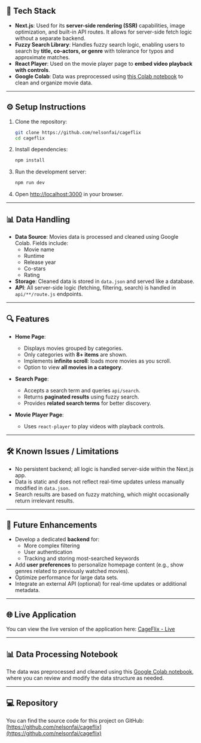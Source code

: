 ## 🚀 Tech Stack

- **Next.js**: Used for its **server-side rendering (SSR)** capabilities, image optimization, and built-in API routes. It allows for server-side fetch logic without a separate backend.
- **Fuzzy Search Library**: Handles fuzzy search logic, enabling users to search by **title, co-actors, or genre** with tolerance for typos and approximate matches.
- **React Player**: Used on the movie player page to **embed video playback with controls**.
- **Google Colab**: Data was preprocessed using [this Colab notebook](https://colab.research.google.com/drive/10xm_d--qbRYUmkDCMCj_d_6h3RVMBXjL?usp=sharing) to clean and organize movie data.

---

## ⚙️ Setup Instructions

1. Clone the repository:

   ```bash
   git clone https://github.com/nelsonfai/cageflix
   cd cageflix
   ```

2. Install dependencies:

   ```bash
   npm install
   ```

3. Run the development server:

   ```bash
   npm run dev
   ```

4. Open [http://localhost:3000](http://localhost:3000) in your browser.

---

## 📊 Data Handling

- **Data Source**: Movies data is processed and cleaned using Google Colab. Fields include:
  - Movie name
  - Runtime
  - Release year
  - Co-stars
  - Rating
- **Storage**: Cleaned data is stored in `data.json` and served like a database.
- **API**: All server-side logic (fetching, filtering, search) is handled in `api/**/route.js` endpoints.

---

## 🔍 Features

- **Home Page**:
  - Displays movies grouped by categories.
  - Only categories with **8+ items** are shown.
  - Implements **infinite scroll**: loads more movies as you scroll.
  - Option to view **all movies in a category**.

- **Search Page**:
  - Accepts a search term and queries `api/search`.
  - Returns **paginated results** using fuzzy search.
  - Provides **related search terms** for better discovery.

- **Movie Player Page**:
  - Uses `react-player` to play videos with playback controls.

---

## 🛠 Known Issues / Limitations

- No persistent backend; all logic is handled server-side within the Next.js app.
- Data is static and does not reflect real-time updates unless manually modified in `data.json`.
- Search results are based on fuzzy matching, which might occasionally return irrelevant results.

---

## 🌱 Future Enhancements

- Develop a dedicated **backend** for:
  - More complex filtering
  - User authentication
  - Tracking and storing most-searched keywords
- Add **user preferences** to personalize homepage content (e.g., show genres related to previously watched movies).
- Optimize performance for large data sets.
- Integrate an external API (optional) for real-time updates or additional metadata.

---

## 🌐 Live Application

You can view the live version of the application here: [CageFlix - Live](https://cageflix-fai.vercel.app/)

---

## 📊 Data Processing Notebook

The data was preprocessed and cleaned using this [Google Colab notebook](https://colab.research.google.com/drive/10xm_d--qbRYUmkDCMCj_d_6h3RVMBXjL?usp=sharing), where you can review and modify the data structure as needed.

---

## 💻 Repository

You can find the source code for this project on GitHub: [https://github.com/nelsonfai/cageflix](https://github.com/nelsonfai/cageflix)

